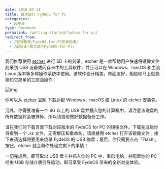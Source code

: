```yaml
---
date: 2018-07-14
title: 首次运行 FydeOS for PC
categories:
  - 起步走
type: Document
permalink: /getting-started/fydeos-for-pc/
redirect_from:
  - /安装教程/FydeOS-for-PC安装指南/
  - /起步走/首次运行FydeOS-for-PC/
---
```


我们推荐使用 [etcher](https://etcher.io/) 进行 SD 卡的刻录。etcher 是一款帮助用户快速将镜像文件刻录到 USB 设备或闪存卡中的工具软件，并且可以在 Windows、macOS 和主流 Linux 版本等多种操作系统中使用。该软件设计精美，界面友好，相信你马上就能熟知它简单的三部曲操作：

![img](https://fydeos.com/wp-content/uploads/2016/11/etcher-1.gif)

你可以从 [etcher 官网](https://etcher.io/) 下载适配 Windows、macOS 或 Linux 的 etcher 安装包。

另外，你需要准备一个 8G 以上的 USB 盘并插入您的计算机中，请注意该磁盘的所有数据将会被抹掉，所以请提前做好数据备份工作。

请在我们的下载页面下载对应版本的 FydeOS for PC 的镜像文件。下载完成后你将看到一个 .xz 文件。无需解压和重命名，请直接用 etcher 打开该镜像文件；接下来请选择将要用来烧录 FydeOS 的 USB 磁盘；最后，你只需要点击「Flash!」按钮，etcher 就会帮你处理完剩下的事情！

一切完成后，即可取出 USB 盘卡并插入你的 PC 中，重启电脑，并配置你的 PC 经由 USB 存储介质引导启动，即可享受 FydeOS 带来的全新浏览体验。
